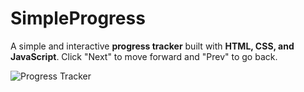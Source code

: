# SimpleProgress
A simple and interactive **progress tracker** built with **HTML, CSS, and JavaScript**. Click "Next" to move forward and "Prev" to go back.  

![Progress Tracker](images.png)

